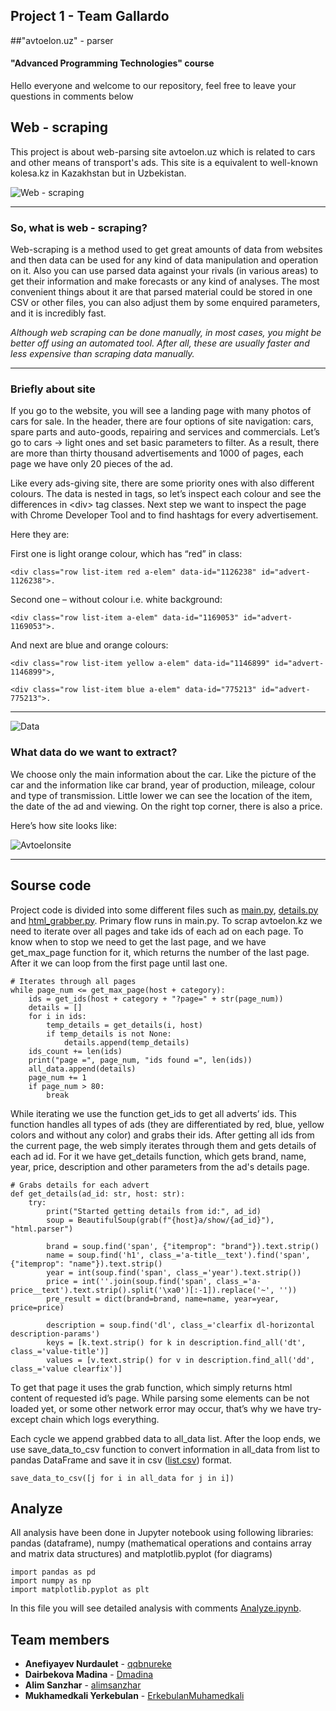 ## Project 1 - Team Gallardo 
##"avtoelon.uz" - parser
#### "Advanced Programming Technologies" course

Hello everyone and welcome to our repository, feel free to leave your questions in comments below

## Web - scraping

This project is about web-parsing site avtoelon.uz which is related to cars and other means of transport's ads. This site is a equivalent to well-known kolesa.kz in Kazakhstan but in
Uzbekistan.

![Web - scraping](https://info.cloudfactory.com/hs-fs/hubfs/website-2016/assets/graphics/use-cases/uc-webscrapping.gif?width=1024&name=uc-webscrapping.gif)

___
### So, what is web - scraping?

Web-scraping is a method used to get
great amounts of data from websites and then data can be used for any kind of data manipulation
and operation on it. Also you can use parsed data against your rivals (in various areas) to get their information and
make forecasts or any kind of analyses. The most convenient things about it are that parsed
material could be stored in one CSV or other files, you can also adjust them by some enquired
parameters, and it is incredibly fast.


_Although web scraping can be done manually, in most cases, you might be better off using an automated tool. After all, these are usually faster and less expensive than scraping data manually._
***

### Briefly about site

If you go to the website, you will see a landing page with many photos of cars for sale. In the header, there are four options of site navigation: cars, spare parts and auto-goods,
repairing and services and commercials. Let’s go to cars -> light ones and set basic parameters to filter. As a result, there are more than thirty thousand advertisements and 1000 of pages, each
page we have only 20 pieces of the ad.


Like every ads-giving site, there are some priority ones with also different colours. The data is nested in tags, so let’s inspect each colour and see the differences in &lt;div&gt; tag classes. Next step we want to inspect the page with Chrome Developer Tool and to find hashtags for every advertisement. 

Here they are:

First one is light orange colour, which has “red” in class:
```
<div class="row list-item red a-elem" data-id="1126238" id="advert-1126238">. 
```
Second one – without colour i.e. white background:
```
<div class="row list-item a-elem" data-id="1169053" id="advert-1169053">. 
```

And next are blue and orange colours:

```
<div class="row list-item yellow a-elem" data-id="1146899" id="advert-1146899">,
```

```
<div class="row list-item blue a-elem" data-id="775213" id="advert-775213">. 
```

***
![Data](https://hackernoon.com/images/r117y3yy2.gif)
### What data do we want to extract?

We choose only the main information about the car. Like the picture of the car and the information like car brand, year of production, mileage, colour and type of transmission.  Little lower we can see the location of the item, the date of the ad and viewing. On the right top corner, there is also a price. 

Here’s how site looks like:

![Avtoelonsite](https://s8.gifyu.com/images/Avtoelonsite.gif)
***
## Sourse code

Project code is divided into some different files such as [main.py](https://github.com/ErkebulanMuhamedkali/avtoelon-parser/blob/main/main.py), [details.py](https://github.com/ErkebulanMuhamedkali/avtoelon-parser/blob/main/details.py) and [html_grabber.py](https://github.com/ErkebulanMuhamedkali/avtoelon-parser/blob/main/html_grabber.py). 
Primary flow runs in main.py. 
To scrap avtoelon.kz we need to iterate over all pages and take ids of each ad on each page. To know when to stop we need to get the last page, and we have get_max_page function for it, which returns the number of the last page. After it we can loop from the first page until last one. 


```
# Iterates through all pages
while page_num <= get_max_page(host + category):
    ids = get_ids(host + category + "?page=" + str(page_num))
    details = []
    for i in ids:
        temp_details = get_details(i, host)
        if temp_details is not None:
            details.append(temp_details)
    ids_count += len(ids)
    print("page =", page_num, "ids found =", len(ids))
    all_data.append(details)
    page_num += 1
    if page_num > 80:
        break
```
While iterating we use the function get_ids to get all adverts’ ids. This function handles all types of ads (they are differentiated by red, blue, yellow colors and without any color) and grabs their ids. 
After getting all ids from the current page, the web simply iterates through them and gets details of each ad id. For it we have get_details function, which gets brand, name, year, price, description and other parameters from the ad's details page. 

```
# Grabs details for each advert
def get_details(ad_id: str, host: str):
    try:
        print("Started getting details from id:", ad_id)
        soup = BeautifulSoup(grab(f"{host}a/show/{ad_id}"), "html.parser")

        brand = soup.find('span', {"itemprop": "brand"}).text.strip()
        name = soup.find('h1', class_='a-title__text').find('span', {"itemprop": "name"}).text.strip()
        year = int(soup.find('span', class_='year').text.strip())
        price = int(''.join(soup.find('span', class_='a-price__text').text.strip().split('\xa0')[:-1]).replace('~', ''))
        pre_result = dict(brand=brand, name=name, year=year, price=price)

        description = soup.find('dl', class_='clearfix dl-horizontal description-params')
        keys = [k.text.strip() for k in description.find_all('dt', class_='value-title')]
        values = [v.text.strip() for v in description.find_all('dd', class_='value clearfix')]
```
To get that page it uses the grab function, which simply returns html content of requested id’s page. While parsing some elements can be not loaded yet, or some other network error may occur, that’s why we have try-except chain which logs everything. 

Each cycle we append grabbed data to all_data list. After the loop ends, we use save_data_to_csv function to convert information in all_data from list to pandas DataFrame and save it in csv ([list.csv](https://github.com/ErkebulanMuhamedkali/avtoelon-parser/blob/main/list.csv)) format.
```
save_data_to_csv([j for i in all_data for j in i])
```
## Analyze

All analysis have been done in Jupyter notebook using following libraries: pandas (dataframe), numpy (mathematical operations and contains array and matrix data structures) and matplotlib.pyplot (for diagrams)

```
import pandas as pd
import numpy as np
import matplotlib.pyplot as plt
```
In this file you will see detailed analysis with comments [Analyze.ipynb](https://github.com/ErkebulanMuhamedkali/avtoelon-parser/blob/main/Analyze.ipynb). 

## Team members

* **Anefiyayev Nurdaulet** - [qqbnureke](https://github.com/qqbnureke)
* **Dairbekova Madina** - [Dmadina](https://github.com/Dmadina)
* **Alim Sanzhar**  - [alimsanzhar](https://github.com/alimsanzhar)
* **Mukhamedkali Yerkebulan**  - [ErkebulanMuhamedkali](https://github.com/ErkebulanMuhamedkali)



